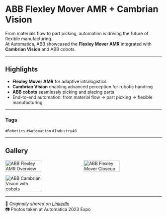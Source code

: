 # ABB Flexley Mover AMR + Cambrian Vision

From materials flow to part picking, automation is driving the future of flexible manufacturing.  
At Automatica, ABB showcased the **Flexley Mover AMR** integrated with **Cambrian Vision** and ABB cobots.

---

## Highlights
- **Flexley Mover AMR** for adaptive intralogistics  
- **Cambrian Vision** enabling advanced perception for robotic handling  
- **ABB cobots** seamlessly picking and placing parts  
- End-to-end automation: from material flow → part picking → flexible manufacturing  

---

### Tags
`#Robotics` `#Automation` `#Industry40` 

---

## Gallery

<div style="display:flex;flex-wrap:wrap;gap:10px">
  <img src="/alvin-site/JPG_VID/PXL_20230627_141412347.MP.jpg?v=3" alt="ABB Flexley AMR Overview" width="48%">
  <img src="/alvin-site/JPG_VID/PXL_20230627_141428737.jpg?v=3" alt="ABB Flexley Mover Closeup" width="48%">
  <img src="/alvin-site/JPG_VID/PXL_20230627_141544942.jpg?v=3" alt="ABB Cambrian Vision with cobots" width="48%">
</div>


---

📌 _Originally shared on [LinkedIn](https://www.linkedin.com/in/alvin-l-596a3316a/)_  
📷 Photos taken at Automatica 2023 Expo
